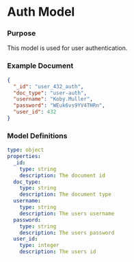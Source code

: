 
# Auth Model

### Purpose

This model is used for user authentication.

### Example Document

```json
{
  "_id": "user_432_auth",
  "doc_type": "user-auth",
  "username": "Koby.Muller",
  "password": "WEuk6vs9YV4THRn",
  "user_id": 432
}
```

### Model Definitions

```yaml
type: object
properties:
  _id:
    type: string
    description: The document id
  doc_type:
    type: string
    description: The document type
  username:
    type: string
    description: The users username
  password:
    type: string
    description: The users password
  user_id:
    type: integer
    description: The users id
```

